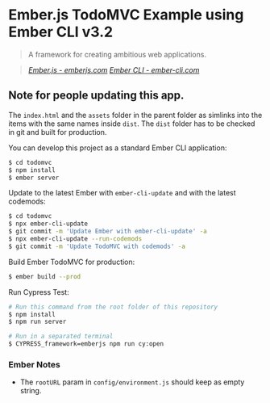 # Ember.js TodoMVC Example using Ember CLI v3.2

> A framework for creating ambitious web applications.

> _[Ember.js - emberjs.com](http://emberjs.com)_
> _[Ember CLI - ember-cli.com](http://ember-cli.com)_

## Note for people updating this app.

The `index.html` and the `assets` folder in the parent folder as simlinks into the items with the same names inside `dist`. The `dist` folder has to be checked in git and built for production.

You can develop this project as a standard Ember CLI application:

```bash
$ cd todomvc
$ npm install
$ ember server
```

Update to the latest Ember with `ember-cli-update` and with the latest codemods:

```bash
$ cd todomvc
$ npx ember-cli-update
$ git commit -m 'Update Ember with ember-cli-update' -a
$ npx ember-cli-update --run-codemods
$ git commit -m 'Update TodoMVC with codemods' -a
```

Build Ember TodoMVC for production:

```bash
$ ember build --prod
```

Run Cypress Test:

```bash
# Run this command from the root folder of this repository
$ npm install
$ npm run server

# Run in a separated terminal
$ CYPRESS_framework=emberjs npm run cy:open
```

### Ember Notes

* The `rootURL` param in `config/environment.js` should keep as empty string.

